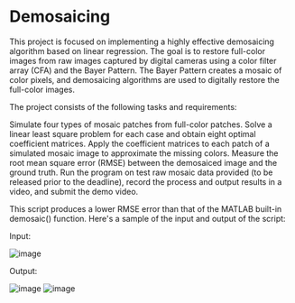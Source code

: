 # Demosaicing
This project is focused on implementing a highly effective demosaicing algorithm based on linear regression. The goal is to restore full-color images from raw images captured by digital cameras using a color filter array (CFA) and the Bayer Pattern. The Bayer Pattern creates a mosaic of color pixels, and demosaicing algorithms are used to digitally restore the full-color images.

The project consists of the following tasks and requirements:

Simulate four types of mosaic patches from full-color patches.
Solve a linear least square problem for each case and obtain eight optimal coefficient matrices.
Apply the coefficient matrices to each patch of a simulated mosaic image to approximate the missing colors.
Measure the root mean square error (RMSE) between the demosaiced image and the ground truth.
Run the program on test raw mosaic data provided (to be released prior to the deadline), record the process and output results in a video, and submit the demo video.

This script produces a lower RMSE error than that of the MATLAB built-in demosaic() function. Here's a sample of the input and output of the script:


Input:



![image](https://user-images.githubusercontent.com/82244228/235380852-cfb27a99-cfa4-406c-8dbb-7503bdb3ae0a.png)

Output:




![image](https://user-images.githubusercontent.com/82244228/235380866-1dd8364d-ad73-41e3-a177-0a45c563eade.png)
![image](https://user-images.githubusercontent.com/82244228/235380873-ab4f5859-6e4f-47b6-85a2-20ff1271d848.png)
